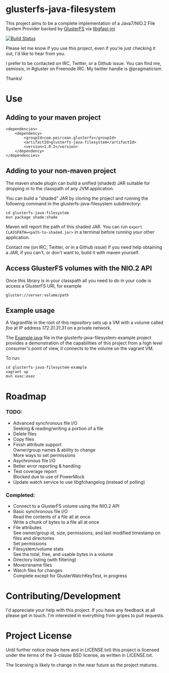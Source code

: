 # glusterfs-java-filesystem

This project aims to be a complete implementation of a Java7/NIO.2 File System Provider backed by
[GlusterFS](http://www.gluster.org/) via [libgfapi-jni](https://github.com/semiosis/libgfapi-jni)

[![Build Status](https://travis-ci.org/semiosis/glusterfs-java-filesystem.png?branch=master)](https://travis-ci.org/semiosis/glusterfs-java-filesystem)

Please let me know if you use this project, even if you're just checking it out, I'd like to hear from you.

I prefer to be contacted on IRC, Twitter, or a Github issue.  You can find me, semiosis, in #gluster on Freenode IRC.  My twitter handle is @pragmaticism.

Thanks!

# Use

## Adding to your maven project

    <dependencies>
        <dependency>
            <groupId>com.peircean.glusterfs</groupId>
            <artifactId>glusterfs-java-filesystem</artifactId>
            <version>1.0.2</version>
        </dependency>
    </dependencies>

## Adding to your non-maven project

The maven shade plugin can build a unified (shaded) JAR suitable for dropping in to the classpath of any JVM application.

You can build a "shaded" JAR by cloning the project and running the following command in the glusterfs-java-filesystem subdirectory:

    cd glusterfs-java-filesystem
    mvn package shade:shade

Maven will report the path of this shaded JAR.  You can run `export CLASSPATH=<path-to-shaded.jar>` in a terminal before running your other application.

Contact me (on IRC, Twitter, or in a Github issue) if you need help obtaining a JAR, if you can't, or don't want to, build it with maven yourself.

## Access GlusterFS volumes with the NIO.2 API

Once this library is in your classpath all you need to do in your code is access a GlusterFS URI, for example

    gluster://server:volume/path

## Example usage

A Vagrantfile in the root of this repository sets up a VM with a volume called *foo* at IP address *172.31.31.31* on a 
private network.

The [Example.java](glusterfs-java-filesystem-example/src/main/java/com/peircean/glusterfs/example/Example.java) file in 
the glusterfs-java-filesystem-example project provides a demonstration of the capabilities of this project from a high 
level consumer's point of view, it connects to the volume on the vagrant VM.

To run:

    cd glusterfs-java-filesystem-example
    vagrant up
    mvn exec:exec

# Roadmap

### TODO:

- Advanced synchronous file I/O   
    Seeking & reading/writing a portion of a file
- Delete files
- Copy files
- Finish attribute support   
    Owner/group names & ability to change   
    More ways to set permissions
- Asychronous file I/O
- Better error reporting & handling
- Test coverage report   
    Blocked due to use of PowerMock
- Update watch service to use libgfchangelog (instead of polling)

### Completed:

- Connect to a GlusterFS volume using the NIO.2 API
- Basic synchronous file I/O   
    Read the contents of a file all at once   
    Write a chunk of bytes to a file all at once
- File attributes   
    See owner/group id, size, permissions, and last modified timestamp on files and directories   
    Set permissions
- Filesystem/volume stats   
    See the total, free, and usable bytes in a volume
- Directory listing (with filtering)
- Move/rename files
- Watch files for changes   
    Complete except for GlusterWatchKeyTest, in progress

# Contributing/Development

I'd appreciate your help with this project.  If you have any feedback at all please get in touch.  I'm interested in everything from gripes to pull requests.

# Project License

Until further notice (made here and in LICENSE.txt) this project is licensed under the terms of the
3-clause BSD license, as written in LICENSE.txt.

The licensing is likely to change in the near future as the project matures.
